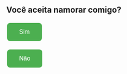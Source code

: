 <!DOCTYPE html>
<html lang="en">
<head>
    <meta charset="UTF-8">
    <meta name="viewport" content="width=device-width, initial-scale=1.0">
    <title>Pedido de Namoro</title>
    <style>
        /* Estilizando o botão */
        .botao-namoro {
            background-color: #4CAF50;
            border: none;
            color: white;
            padding: 15px 32px;
            text-align: center;
            text-decoration: none;
            display: inline-block;
            font-size: 16px;
            margin: 4px 2px;
            cursor: pointer;
            border-radius: 8px;
        }
    </style>
</head>
<body>

<h2>Você aceita namorar comigo?</h2>

<!-- Botão de "Sim" -->
<button class="botao-namoro" onclick="alert('Ufa, ainda bem! Não aguentava mais.')">Sim</button>

<!-- Botão de "Não" -->
<button class="botao-namoro nao" onclick="naoOption()">Não</button>

<script>
    // Função para exibir a mensagem ao clicar na opção "Não"
    function naoOption() {
        alert("Essa opção você não tem, ou é sim ou é morte");
    }
</script>

</body>
</html>

